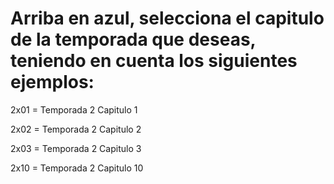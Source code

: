 # Arriba en azul, selecciona el capitulo de la temporada que deseas, teniendo en cuenta los siguientes ejemplos:
2x01 = Temporada 2 Capitulo 1

2x02 = Temporada 2 Capitulo 2

2x03 = Temporada 2 Capitulo 3

2x10 = Temporada 2 Capitulo 10
